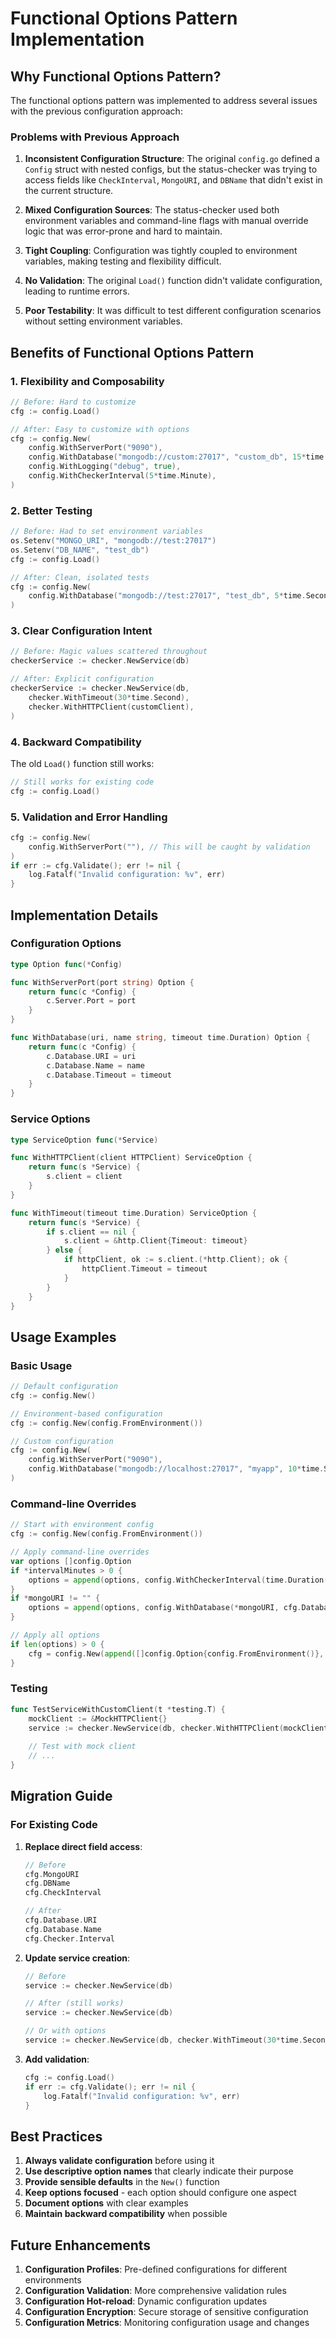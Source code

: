 # Functional Options Pattern Implementation

## Why Functional Options Pattern?

The functional options pattern was implemented to address several issues with the previous configuration approach:

### Problems with Previous Approach

1. **Inconsistent Configuration Structure**: The original `config.go` defined a `Config` struct with nested configs, but the status-checker was trying to access fields like `CheckInterval`, `MongoURI`, and `DBName` that didn't exist in the current structure.

2. **Mixed Configuration Sources**: The status-checker used both environment variables and command-line flags with manual override logic that was error-prone and hard to maintain.

3. **Tight Coupling**: Configuration was tightly coupled to environment variables, making testing and flexibility difficult.

4. **No Validation**: The original `Load()` function didn't validate configuration, leading to runtime errors.

5. **Poor Testability**: It was difficult to test different configuration scenarios without setting environment variables.

## Benefits of Functional Options Pattern

### 1. **Flexibility and Composability**

```go
// Before: Hard to customize
cfg := config.Load()

// After: Easy to customize with options
cfg := config.New(
    config.WithServerPort("9090"),
    config.WithDatabase("mongodb://custom:27017", "custom_db", 15*time.Second),
    config.WithLogging("debug", true),
    config.WithCheckerInterval(5*time.Minute),
)
```

### 2. **Better Testing**

```go
// Before: Had to set environment variables
os.Setenv("MONGO_URI", "mongodb://test:27017")
os.Setenv("DB_NAME", "test_db")
cfg := config.Load()

// After: Clean, isolated tests
cfg := config.New(
    config.WithDatabase("mongodb://test:27017", "test_db", 5*time.Second),
)
```

### 3. **Clear Configuration Intent**

```go
// Before: Magic values scattered throughout
checkerService := checker.NewService(db)

// After: Explicit configuration
checkerService := checker.NewService(db,
    checker.WithTimeout(30*time.Second),
    checker.WithHTTPClient(customClient),
)
```

### 4. **Backward Compatibility**

The old `Load()` function still works:

```go
// Still works for existing code
cfg := config.Load()
```

### 5. **Validation and Error Handling**

```go
cfg := config.New(
    config.WithServerPort(""), // This will be caught by validation
)
if err := cfg.Validate(); err != nil {
    log.Fatalf("Invalid configuration: %v", err)
}
```

## Implementation Details

### Configuration Options

```go
type Option func(*Config)

func WithServerPort(port string) Option {
    return func(c *Config) {
        c.Server.Port = port
    }
}

func WithDatabase(uri, name string, timeout time.Duration) Option {
    return func(c *Config) {
        c.Database.URI = uri
        c.Database.Name = name
        c.Database.Timeout = timeout
    }
}
```

### Service Options

```go
type ServiceOption func(*Service)

func WithHTTPClient(client HTTPClient) ServiceOption {
    return func(s *Service) {
        s.client = client
    }
}

func WithTimeout(timeout time.Duration) ServiceOption {
    return func(s *Service) {
        if s.client == nil {
            s.client = &http.Client{Timeout: timeout}
        } else {
            if httpClient, ok := s.client.(*http.Client); ok {
                httpClient.Timeout = timeout
            }
        }
    }
}
```

## Usage Examples

### Basic Usage

```go
// Default configuration
cfg := config.New()

// Environment-based configuration
cfg := config.New(config.FromEnvironment())

// Custom configuration
cfg := config.New(
    config.WithServerPort("9090"),
    config.WithDatabase("mongodb://localhost:27017", "myapp", 10*time.Second),
)
```

### Command-line Overrides

```go
// Start with environment config
cfg := config.New(config.FromEnvironment())

// Apply command-line overrides
var options []config.Option
if *intervalMinutes > 0 {
    options = append(options, config.WithCheckerInterval(time.Duration(*intervalMinutes)*time.Minute))
}
if *mongoURI != "" {
    options = append(options, config.WithDatabase(*mongoURI, cfg.Database.Name, cfg.Database.Timeout))
}

// Apply all options
if len(options) > 0 {
    cfg = config.New(append([]config.Option{config.FromEnvironment()}, options...)...)
}
```

### Testing

```go
func TestServiceWithCustomClient(t *testing.T) {
    mockClient := &MockHTTPClient{}
    service := checker.NewService(db, checker.WithHTTPClient(mockClient))
    
    // Test with mock client
    // ...
}
```

## Migration Guide

### For Existing Code

1. **Replace direct field access**:
   ```go
   // Before
   cfg.MongoURI
   cfg.DBName
   cfg.CheckInterval
   
   // After
   cfg.Database.URI
   cfg.Database.Name
   cfg.Checker.Interval
   ```

2. **Update service creation**:
   ```go
   // Before
   service := checker.NewService(db)
   
   // After (still works)
   service := checker.NewService(db)
   
   // Or with options
   service := checker.NewService(db, checker.WithTimeout(30*time.Second))
   ```

3. **Add validation**:
   ```go
   cfg := config.Load()
   if err := cfg.Validate(); err != nil {
       log.Fatalf("Invalid configuration: %v", err)
   }
   ```

## Best Practices

1. **Always validate configuration** before using it
2. **Use descriptive option names** that clearly indicate their purpose
3. **Provide sensible defaults** in the `New()` function
4. **Keep options focused** - each option should configure one aspect
5. **Document options** with clear examples
6. **Maintain backward compatibility** when possible

## Future Enhancements

1. **Configuration Profiles**: Pre-defined configurations for different environments
2. **Configuration Validation**: More comprehensive validation rules
3. **Configuration Hot-reload**: Dynamic configuration updates
4. **Configuration Encryption**: Secure storage of sensitive configuration
5. **Configuration Metrics**: Monitoring configuration usage and changes 
